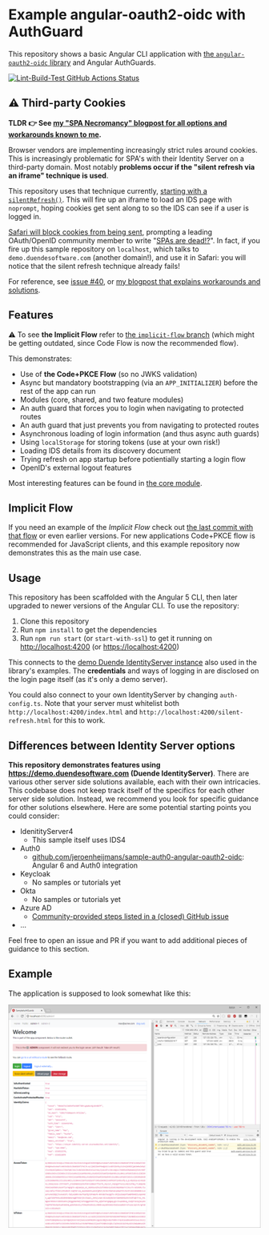 # Example angular-oauth2-oidc with AuthGuard

This repository shows a basic Angular CLI application with [the `angular-oauth2-oidc` library](https://github.com/manfredsteyer/angular-oauth2-oidc) and Angular AuthGuards.

[![Lint-Build-Test GitHub Actions Status](https://github.com/jeroenheijmans/sample-angular-oauth2-oidc-with-auth-guards/workflows/Lint-Build-Test/badge.svg)](https://github.com/jeroenheijmans/sample-angular-oauth2-oidc-with-auth-guards/actions)

## ⚠ Third-party Cookies

**TLDR 👉 See [my "SPA Necromancy" blogpost for all options and workarounds known to me](https://infi.nl/nieuws/spa-necromancy/).**

Browser vendors are implementing increasingly strict rules around cookies.
This is increasingly problematic for SPA's with their Identity Server on a third-party domain.
Most notably **problems occur if the "silent refresh via an iframe" technique is used**.

This repository uses that technique currently, [starting with a `silentRefresh()`](https://github.com/jeroenheijmans/sample-angular-oauth2-oidc-with-auth-guards/blob/36316ee1971a8a8160033f55ba7eabe14f7d3add/src/app/core/auth.service.ts#L106-L109).
This will fire up an iframe to load an IDS page with `noprompt`, hoping cookies get sent along to so the IDS can see if a user is logged in.

[Safari will block cookies from being sent](https://webkit.org/blog/10218/full-third-party-cookie-blocking-and-more/), prompting a leading OAuth/OpenID community member to write "[SPAs are dead!?](https://leastprivilege.com/2020/03/31/spas-are-dead/)".
In fact, if you fire up this sample repository on `localhost`, which talks to `demo.duendesoftware.com` (another domain!), and use it in Safari: you will notice that the silent refresh technique already fails!

For reference, see [issue #40](https://github.com/jeroenheijmans/sample-angular-oauth2-oidc-with-auth-guards/issues/40), or [my blogpost that explains workarounds and solutions](https://infi.nl/nieuws/spa-necromancy/).

## Features

⚠ To see **the Implicit Flow** refer to [the `implicit-flow` branch](https://github.com/jeroenheijmans/sample-angular-oauth2-oidc-with-auth-guards/tree/implicit-flow) (which might be getting outdated, since Code Flow is now the recommended flow).

This demonstrates:

- Use of **the Code+PKCE Flow** (so no JWKS validation)
- Async but mandatory bootstrapping (via an `APP_INITIALIZER`) before the rest of the app can run
- Modules (core, shared, and two feature modules)
- An auth guard that forces you to login when navigating to protected routes
- An auth guard that just prevents you from navigating to protected routes
- Asynchronous loading of login information (and thus async auth guards)
- Using `localStorage` for storing tokens (use at your own risk!)
- Loading IDS details from its discovery document
- Trying refresh on app startup before potientially starting a login flow
- OpenID's external logout features

Most interesting features can be found in [the core module](./src/app/core).

## Implicit Flow

If you need an example of the _Implicit Flow_ check out [the last commit with that flow](https://github.com/jeroenheijmans/sample-angular-oauth2-oidc-with-auth-guards/commit/3c95d8891b4c086d5cd109d05cdd66171ef4b960) or even earlier versions.
For new applications Code+PKCE flow is recommended for JavaScript clients, and this example repository now demonstrates this as the main use case.

## Usage

This repository has been scaffolded with the Angular 5 CLI, then later upgraded to newer versions of the Angular CLI.
To use the repository:

1. Clone this repository
1. Run `npm install` to get the dependencies
1. Run `npm run start` (or `start-with-ssl`) to get it running on [http://localhost:4200](http://localhost:4200) (or [https://localhost:4200](https://localhost:4200))

This connects to the [demo Duende IdentityServer instance](https://demo.duendesoftware.com/) also used in the library's examples.
The **credentials** and ways of logging in are disclosed on the login page itself (as it's only a demo server).

You could also connect to your own IdentityServer by changing `auth-config.ts`.
Note that your server must whitelist both `http://localhost:4200/index.html` and `http://localhost:4200/silent-refresh.html` for this to work.

## Differences between Identity Server options

**This repository demonstrates features using https://demo.duendesoftware.com (Duende IdentityServer)**.
There are various other server side solutions available, each with their own intricacies.
This codebase does not keep track itself of the specifics for each other server side solution.
Instead, we recommend you look for specific guidance for other solutions elsewhere.
Here are some potential starting points you could consider:

- IdenitityServer4
  - This sample itself uses IDS4
- Auth0
  - [github.com/jeroenheijmans/sample-auth0-angular-oauth2-oidc](https://github.com/jeroenheijmans/sample-auth0-angular-oauth2-oidc): Angular 6 and Auth0 integration
- Keycloak
  - No samples or tutorials yet
- Okta
  - No samples or tutorials yet
- Azure AD
  - [Community-provided steps listed in a (closed) GitHub issue](https://github.com/jeroenheijmans/sample-angular-oauth2-oidc-with-auth-guards/issues/119)
- ...

Feel free to open an issue and PR if you want to add additional pieces of guidance to this section.

## Example

The application is supposed to look somewhat like this:

![Application Screenshot](screenshot-001.png)
